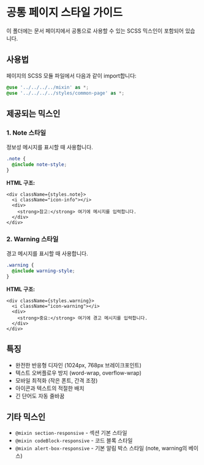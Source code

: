 # 공통 페이지 스타일 가이드

이 폴더에는 문서 페이지에서 공통으로 사용할 수 있는 SCSS 믹스인이 포함되어 있습니다.

## 사용법

페이지의 SCSS 모듈 파일에서 다음과 같이 import합니다:

```scss
@use '../../../../mixin' as *;
@use '../../../../styles/common-page' as *;
```

## 제공되는 믹스인

### 1. Note 스타일

정보성 메시지를 표시할 때 사용합니다.

```scss
.note {
  @include note-style;
}
```

**HTML 구조:**
```tsx
<div className={styles.note}>
  <i className="icon-info"></i>
  <div>
    <strong>참고:</strong> 여기에 메시지를 입력합니다.
  </div>
</div>
```

### 2. Warning 스타일

경고 메시지를 표시할 때 사용합니다.

```scss
.warning {
  @include warning-style;
}
```

**HTML 구조:**
```tsx
<div className={styles.warning}>
  <i className="icon-warning"></i>
  <div>
    <strong>중요:</strong> 여기에 경고 메시지를 입력합니다.
  </div>
</div>
```

## 특징

- 완전한 반응형 디자인 (1024px, 768px 브레이크포인트)
- 텍스트 오버플로우 방지 (word-wrap, overflow-wrap)
- 모바일 최적화 (작은 폰트, 간격 조정)
- 아이콘과 텍스트의 적절한 배치
- 긴 단어도 자동 줄바꿈

## 기타 믹스인

- `@mixin section-responsive` - 섹션 기본 스타일
- `@mixin codeBlock-responsive` - 코드 블록 스타일
- `@mixin alert-box-responsive` - 기본 알림 박스 스타일 (note, warning의 베이스)
